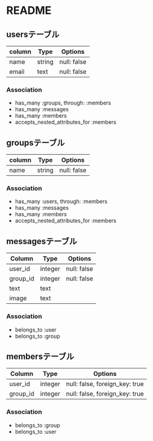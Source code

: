 # README

## usersテーブル
|column|Type|Options|
|------|----|-------|
|name|string|null: false|
|email|text|null: false|

### Association
- has_many :groups, through: :members
- has_many :messages
- has_many :members
- accepts_nested_attributes_for :members
## groupsテーブル
|column|Type|Options|
|------|----|-------|
|name|string|null: false|

### Association
- has_many :users, through: :members
- has_many :messages
- has_many :members
- accepts_nested_attributes_for :members

## messagesテーブル
|Column|Type|Options|
|------|----|-------|
|user_id|integer|null: false|
|group_id|integer|null: false|
|text|text|
|image|text|

### Association

- belongs_to :user
- belongs_to :group

## membersテーブル
|Column|Type|Options|
|------|----|-------|
|user_id|integer|null: false, foreign_key: true|
|group_id|integer|null: false, foreign_key: true|

### Association
- belongs_to :group
- belongs_to :user
